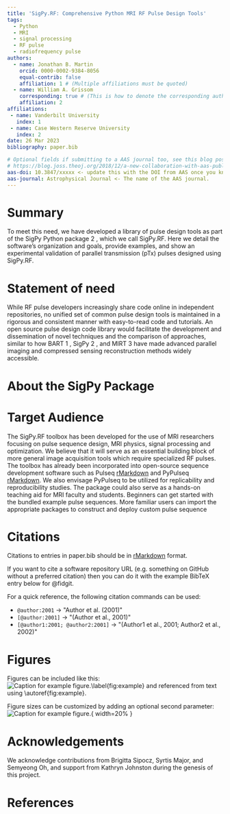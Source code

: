 ```yaml
---
title: 'SigPy.RF: Comprehensive Python MRI RF Pulse Design Tools'
tags:
  - Python
  - MRI
  - signal processing
  - RF pulse
  - radiofrequency pulse
authors:
  - name: Jonathan B. Martin
    orcid: 0000-0002-9384-8056
    equal-contrib: false
    affiliation: 1 # (Multiple affiliations must be quoted)
  - name: William A. Grissom
    corresponding: true # (This is how to denote the corresponding author)
    affiliation: 2
affiliations:
 - name: Vanderbilt University
   index: 1
 - name: Case Western Reserve University
   index: 2
date: 26 Mar 2023
bibliography: paper.bib

# Optional fields if submitting to a AAS journal too, see this blog post:
# https://blog.joss.theoj.org/2018/12/a-new-collaboration-with-aas-publishing
aas-doi: 10.3847/xxxxx <- update this with the DOI from AAS once you know it.
aas-journal: Astrophysical Journal <- The name of the AAS journal.
---
```


# Summary

 To meet this need, we have developed a library of pulse design
tools as part of the SigPy Python package 2 , which we call SigPy.RF. Here we detail the software’s organization and goals, provide examples, and show
an experimental validation of parallel transmission (pTx) pulses designed using SigPy.RF.

# Statement of need

While RF pulse developers increasingly share code online in independent repositories, no unified set of common pulse design tools is
maintained in a rigorous and consistent manner with easy-to-read code and tutorials. An open source pulse design code library would facilitate the
development and dissemination of novel techniques and the comparison of approaches, similar to how BART 1 , SigPy 2 , and MIRT 3 have made advanced
parallel imaging and compressed sensing reconstruction methods widely accessible.

# About the SigPy Package

# Target Audience

The SigPy.RF toolbox has been developed for the use of MRI researchers focusing on pulse sequence design, MRI physics, signal processing and optimization. We believe that it will serve as an essential building block of more general image acquisition tools which require specialized RF pulses. The toolbox has already been incorporated into open-source sequence development software such as Pulseq [rMarkdown](http://rmarkdown.rstudio.com/authoring_bibliographies_and_citations.html) and PyPulseq [rMarkdown](http://rmarkdown.rstudio.com/authoring_bibliographies_and_citations.html). We also envisage PyPulseq to be utilized for replicability and
reproducibility studies. The package could also serve as a hands-on teaching aid for MRI faculty and students. Beginners can
get started with the bundled example pulse sequences. More familiar users can import the
appropriate packages to construct and deploy custom pulse sequence

# Citations

Citations to entries in paper.bib should be in
[rMarkdown](http://rmarkdown.rstudio.com/authoring_bibliographies_and_citations.html)
format.

If you want to cite a software repository URL (e.g. something on GitHub without a preferred
citation) then you can do it with the example BibTeX entry below for @fidgit.

For a quick reference, the following citation commands can be used:
- `@author:2001`  ->  "Author et al. (2001)"
- `[@author:2001]` -> "(Author et al., 2001)"
- `[@author1:2001; @author2:2001]` -> "(Author1 et al., 2001; Author2 et al., 2002)"

# Figures

Figures can be included like this:
![Caption for example figure.\label{fig:example}](figure.png)
and referenced from text using \autoref{fig:example}.

Figure sizes can be customized by adding an optional second parameter:
![Caption for example figure.](figure.png){ width=20% }

# Acknowledgements

We acknowledge contributions from Brigitta Sipocz, Syrtis Major, and Semyeong
Oh, and support from Kathryn Johnston during the genesis of this project.

# References
